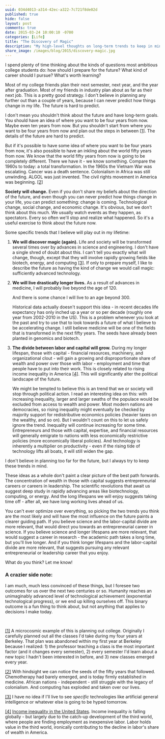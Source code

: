 ```yaml
---
uuid: 034d4013-a314-42ec-a322-7c721f8de02d
published: true
hide: false
layout: post
comments: true
date: 2015-03-24 10:00:10 -0700
categories: [Life]
title: "The Discovery of Magic"
description: "My high-level thoughts on long-term trends to keep in mind."
share_image: /images/blog/2015/discovery-magic.jpg
---
```


<div class="article-cover" style="background-image: url('/images/blog/2015/discovery-magic.jpg')"></div>

I spend plenty of time thinking about the kinds of questions most ambitious college students do: how should I prepare for the future? What kind of career should I pursue? What's worth learning?

<!-- more -->

Most of my college friends plan their next semester, next year, and the year after graduation. Most of my friends in industry plan about as far as their next job. This is a pretty good strategy. I don't believe in planning any further out than a couple of years, because I can never predict how things change in my life. The future is hard to predict.

I don't mean you shouldn't think about the future and have long-term goals. You should have an idea of where you want to be four years from now. Maybe even ten years from now. But you shouldn't start from where you want to be four years from now and plan out the steps in between <a name="1-back" href="#1">[1]</a>. The details of the future are hard to predict.

But if it's possible to have some idea of where you want to be four years from now, it's also possible to have an inkling about the world fifty years from now. We know that the world fifty years from now is going to be completely different. There we have it - we know something. Compare the 1960s to today: a total transformation. In the 1960s the Vietnam War was escalating. Cancer was a death sentence. Colonialism in Africa was still unwinding. ALGOL was just invented. The civil rights movement in America was beginning. <a name="2-back" href="#2">[2]</a>

**Society will change.** Even if you don't share my beliefs about the direction of the future, and even though you can never predict how things change in your life, you can predict something: change is coming. Technological change, social change, and economic change. It's obvious, but we don't think about this much. We usually watch events as they happen, as spectators. Every so often we'll stop and realize what happened. So it's a useful exercise to think about the future now.

Some specific trends that I believe will play out in my lifetime:

1. **We will discover magic (again).** Life and society will be transformed several times over by advances in science and engineering. I don't have a single shred of doubt about this. I can't tell you exactly what will change, though, except that they will involve rapidly growing fields like biotech, energy, and computing <a name="3-back" href="#3">[3]</a>. If only to prepare myself, I like to describe the future as having the kind of change we would call magic: sufficiently advanced technology.

2. **We will live drastically longer lives.** As a result of advances in medicine, I will probably live beyond the age of 120.

    And there is some chance I will live to an age beyond 300.

    Historical data actually doesn't support this idea - in recent decades life expectancy has only inched up a year or so per decade (roughly one year from 2002-2010 in the US). This is a problem whenever you look at the past and try to use that to look towards a future of what I believe to be accelerating change. I still believe medicine will be one of the fields that is transformed in the next fifty years. The seeds have already been planted in genomics and biotech.

3. **The divide between labor and capital will grow.** During my longer lifespan, those with capital - financial resources, machinery, and organizational clout - will gain a growing and disproportionate share of wealth and power over those with labor - employment and time that people have to put into their work. This is closely related to rising income inequality in America <a name="4-back" href="#4">[4]</a>. This will significantly alter the political landscape of the future.

    We might be tempted to believe this is an trend that we or society will stop through political action. I read an interesting idea on this: with increasing inequality, larger and larger swaths of the populace would be excluded from access to wealth and power. Most modern nations are democracies, so rising inequality might eventually be checked by majority support for redistributive economics policies (heavier taxes on the wealthy, and so on). But I wouldn't count on this to let us safely ignore the trend. Inequality will continue increasing for some time. Entrepreneurs and those with capital, expertise, and financial resources will generally emigrate to nations with less economically restrictive policies (more economically liberal policies). And technology is inherently a multiplier on productivity - even if the rising tide of technology lifts all boats, it will still widen the gap.

I don't believe in planning too far for the future, but I always try to keep these trends in mind.

These ideas as a whole don't paint a clear picture of the best path forwards. The concentration of wealth in those with capital suggests entrepreneurial careers or careers in leadership. The scientific revolutions that await us suggest deep study in rapidly advancing areas like biotechnology, computing, or energy. And the long lifespans we will enjoy suggests taking time off - after all, we have long working lives ahead of us.

You can't ever optimize over everything, so picking the two trends you think are the most likely and will have the most influence on the future paints a clearer guiding path. If you believe science and the labor-capital divide are more relevant, that would direct you towards an entrepreneurial career in science. If you believe science and longer lifespans are more relevant, that would suggest a career in research - the academic path takes a long time, but you'll live longer. And if you think longer lifespans and the labor-capital divide are more relevant, that suggests pursuing any relevant entrepreneurial or leadership career that you enjoy.

What do you think? Let me know!

### A crazier side note:

I am much, much less convinced of these things, but I foresee two outcomes for us over the next two centuries or so. Humanity reaches an unimaginably advanced level of technological achievement (exponential technological progress), or we end up killing ourselves off. This binary outcome is a fun thing to think about, but not anything that applies to decisions I make today.

<br>

<a name="1" href="#1-back">[1]</a> A microcosmic example of this is planning out college. Originally I carefully planned out all the classes I'd take during my four years at Berkeley. That plan was abandoned within my first year at Berkeley because I realized: 1) the professor teaching a class is the most important factor (and it changes every semester), 2) every semester I'd learn about a new topic I hadn't been interested in before, and 3) new classes emerged every year.

<a name="2" href="#2-back">[2]</a> With hindsight we can notice the seeds of the fifty years that followed. Chemotherapy had barely emerged, and is today firmly established in medicine. African nations - independent - still struggle with the legacy of colonialism. And computing has exploded and taken over our lives.

<a name="3" href="#3-back">[3]</a> I have no idea if I'll live to see *specific* technologies like artificial general intelligence or whatever else is going to be hyped tomorrow.

<a name="4" href="#4-back">[4]</a> [Income inequality in the United States](http://en.wikipedia.org/wiki/Income_inequality_in_the_United_States). Income inequality *is* falling globally - but largely due to the catch-up development of the third world, where people are finding employment as inexpensive labor. Labor holds value in the third world, ironically contributing to the decline in labor's share of wealth in America.
